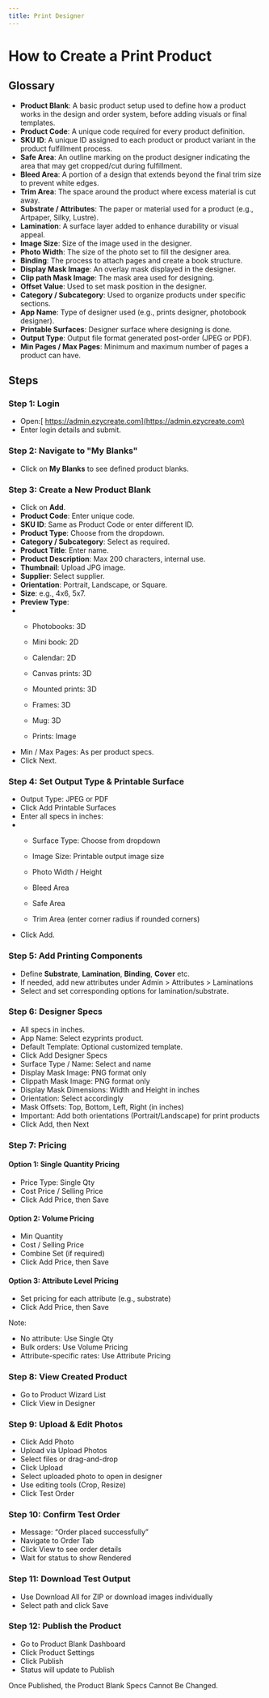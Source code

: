 ```yaml
---
title: Print Designer
---
```

# **How to Create a Print Product**

## **Glossary**

* **Product Blank**: A basic product setup used to define how a product works in the design and order system, before adding visuals or final templates.
* **Product Code**: A unique code required for every product definition.
* **SKU ID**: A unique ID assigned to each product or product variant in the product fulfillment process.
* **Safe Area**: An outline marking on the product designer indicating the area that may get cropped/cut during fulfillment.
* **Bleed Area**: A portion of a design that extends beyond the final trim size to prevent white edges.
* **Trim Area**: The space around the product where excess material is cut away.
* **Substrate / Attributes**: The paper or material used for a product (e.g., Artpaper, Silky, Lustre).
* **Lamination**: A surface layer added to enhance durability or visual appeal.
* **Image Size**: Size of the image used in the designer.
* **Photo Width**: The size of the photo set to fill the designer area.
* **Binding**: The process to attach pages and create a book structure.
* **Display Mask Image**: An overlay mask displayed in the designer.
* **Clip path Mask Image**: The mask area used for designing.
* **Offset Value**: Used to set mask position in the designer.
* **Category / Subcategory**: Used to organize products under specific sections.
* **App Name**: Type of designer used (e.g., prints designer, photobook designer).
* **Printable Surfaces**: Designer surface where designing is done.
* **Output Type**: Output file format generated post-order (JPEG or PDF).
* **Min Pages / Max Pages**: Minimum and maximum number of pages a product can have.

## **Steps**

### **Step 1: Login**

* Open:[ https://admin.ezycreate.com](https://admin.ezycreate.com)
* Enter login details and submit.

### **Step 2: Navigate to "My Blanks"**

* Click on **My Blanks** to see defined product blanks.

### **Step 3: Create a New Product Blank**

* Click on **Add**.
* **Product Code**: Enter unique code.
* **SKU ID**: Same as Product Code or enter different ID.
* **Product Type**: Choose from the dropdown.
* **Category / Subcategory**: Select as required.
* **Product Title**: Enter name.
* **Product Description**: Max 200 characters, internal use.
* **Thumbnail**: Upload JPG image.
* **Supplier**: Select supplier.
* **Orientation**: Portrait, Landscape, or Square.
* **Size**: e.g., 4x6, 5x7.
* **Preview Type**:
* * Photobooks: 3D

  * Mini book: 2D

  * Calendar: 2D

  * Canvas prints: 3D

  * Mounted prints: 3D

  * Frames: 3D

  * Mug: 3D

  * Prints: Image
* Min / Max Pages: As per product specs.
* Click Next.

### **Step 4: Set Output Type & Printable Surface**

* Output Type: JPEG or PDF
* Click Add Printable Surfaces
* Enter all specs in inches:
* * Surface Type: Choose from dropdown

  * Image Size: Printable output image size

  * Photo Width / Height

  * Bleed Area

  * Safe Area

  * Trim Area (enter corner radius if rounded corners)
* Click Add.

### **Step 5: Add Printing Components**

* Define **Substrate**, **Lamination**, **Binding**, **Cover** etc.
* If needed, add new attributes under Admin > Attributes > Laminations
* Select and set corresponding options for lamination/substrate.

### **Step 6: Designer Specs**

* All specs in inches.
* App Name: Select ezyprints product.
* Default Template: Optional customized template.
* Click Add Designer Specs
* Surface Type / Name: Select and name
* Display Mask Image: PNG format only
* Clippath Mask Image: PNG format only
* Display Mask Dimensions: Width and Height in inches
* Orientation: Select accordingly
* Mask Offsets: Top, Bottom, Left, Right (in inches)
* Important: Add both orientations (Portrait/Landscape) for print products
* Click Add, then Next

### **Step 7: Pricing**

#### **Option 1: Single Quantity Pricing**

* Price Type: Single Qty
* Cost Price / Selling Price
* Click Add Price, then Save

#### **Option 2: Volume Pricing**

* Min Quantity
* Cost / Selling Price
* Combine Set (if required)
* Click Add Price, then Save

#### **Option 3: Attribute Level Pricing**

* Set pricing for each attribute (e.g., substrate)
* Click Add Price, then Save

Note:

* No attribute: Use Single Qty
* Bulk orders: Use Volume Pricing
* Attribute-specific rates: Use Attribute Pricing

### **Step 8: View Created Product**

* Go to Product Wizard List
* Click View in Designer

### **Step 9: Upload & Edit Photos**

* Click Add Photo
* Upload via Upload Photos
* Select files or drag-and-drop
* Click Upload
* Select uploaded photo to open in designer
* Use editing tools (Crop, Resize)
* Click Test Order

### **Step 10: Confirm Test Order**

* Message: “Order placed successfully”
* Navigate to Order Tab
* Click View to see order details
* Wait for status to show Rendered

### **Step 11: Download Test Output**

* Use Download All for ZIP or download images individually
* Select path and click Save

### **Step 12: Publish the Product**

* Go to Product Blank Dashboard
* Click Product Settings
* Click Publish
* Status will update to Publish

Once Published, the Product Blank Specs Cannot Be Changed.
